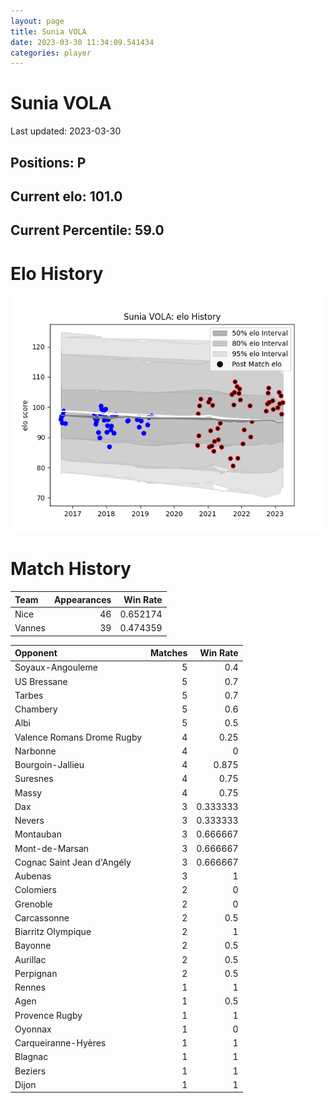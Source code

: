 ```yaml
---  
layout: page  
title: Sunia VOLA  
date: 2023-03-30 11:34:09.541434  
categories: player  
---
```

# Sunia VOLA


Last updated: 2023-03-30
## Positions: P

## Current elo: 101.0

## Current Percentile: 59.0

# Elo History


![elo history](history_SuniaVOLA.png)
# Match History


| Team   |   Appearances |   Win Rate |
|:-------|--------------:|-----------:|
| Nice   |            46 |   0.652174 |
| Vannes |            39 |   0.474359 |

| Opponent                   |   Matches |   Win Rate |
|:---------------------------|----------:|-----------:|
| Soyaux-Angouleme           |         5 |   0.4      |
| US Bressane                |         5 |   0.7      |
| Tarbes                     |         5 |   0.7      |
| Chambery                   |         5 |   0.6      |
| Albi                       |         5 |   0.5      |
| Valence Romans Drome Rugby |         4 |   0.25     |
| Narbonne                   |         4 |   0        |
| Bourgoin-Jallieu           |         4 |   0.875    |
| Suresnes                   |         4 |   0.75     |
| Massy                      |         4 |   0.75     |
| Dax                        |         3 |   0.333333 |
| Nevers                     |         3 |   0.333333 |
| Montauban                  |         3 |   0.666667 |
| Mont-de-Marsan             |         3 |   0.666667 |
| Cognac Saint Jean d'Angély |         3 |   0.666667 |
| Aubenas                    |         3 |   1        |
| Colomiers                  |         2 |   0        |
| Grenoble                   |         2 |   0        |
| Carcassonne                |         2 |   0.5      |
| Biarritz Olympique         |         2 |   1        |
| Bayonne                    |         2 |   0.5      |
| Aurillac                   |         2 |   0.5      |
| Perpignan                  |         2 |   0.5      |
| Rennes                     |         1 |   1        |
| Agen                       |         1 |   0.5      |
| Provence Rugby             |         1 |   1        |
| Oyonnax                    |         1 |   0        |
| Carqueiranne-Hyères        |         1 |   1        |
| Blagnac                    |         1 |   1        |
| Beziers                    |         1 |   1        |
| Dijon                      |         1 |   1        |